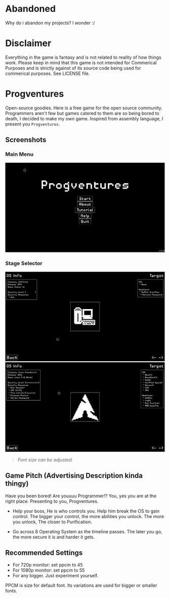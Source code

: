 # Abandoned
Why do i abandon my projects? I wonder :/

# Disclaimer

Everything in the game is fantasy and is not related
to reality of how things work. Please keep in mind
that this game is not intended for Commerical Purposes
and is strictly against of its source code being
used for commerical purposes. See LICENSE file.

# Progventures

Open-source goodies. Here is a free game for the open
source community. Programmers aren't few but games
catered to them are so being bored to death, I decided
to make my own game. Inspired from assembly language,
I present you `Progventures`.

## Screenshots
### Main Menu
![Main Menu ScreenShot](screenshots/0_MainMenu.png)
### Stage Selector
![Stage Selector ScreenShot 1](screenshots/1_StageSelect0.png)
![Stage Selector ScreenShot 2](screenshots/2_StageSelect1.png)

> *Font size can be adjusted.*

## Game Pitch (Advertising Description kinda thingy)
Have you been bored! Are youuuu Programmer!? You, yes
you are at the right place. Presenting to you, Progventures.

* Help your boss, He is who controls you.
  Help him break the OS to gain control. The bigger
  your control, the more abilities you unlock. The
  more you unlock, The closer to Purification.

* Go across 8 Operating System as the timeline passes.
  The later you go, the more secure it is and
  harder it gets.

## Recommended Settings

* For 720p monitor: set ppcm to 45
* For 1080p monitor: set ppcm to 55
* For any bigger. Just experiment yourself.

PPCM is size for default font. Its variations are
used for bigger or smaller fonts.

